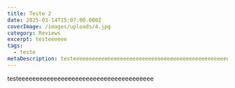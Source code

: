 ```yaml
---
title: Teste 2
date: 2025-03-14T15:07:00.000Z
coverImage: /images/uploads/4.jpg
category: Reviews
excerpt: testeeeeee
tags:
  - teste
metaDescription: testeeeeeeeeeeeeeeeeeeeeeeeeeeeeeeeeeeeeeeeeeeeeeeeeeee
---
```

testeeeeeeeeeeeeeeeeeeeeeeeeeeeeeeeeeeeeee
